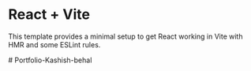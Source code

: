 # React + Vite

This template provides a minimal setup to get React working in Vite with HMR and some ESLint rules.

#   P o r t f o l i o - K a s h i s h - b e h a l  
 